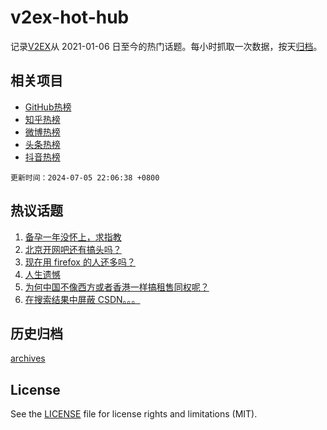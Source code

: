 # v2ex-hot-hub

 记录[V2EX](https://www.v2ex.com/)从 2021-01-06 日至今的热门话题。每小时抓取一次数据，按天[归档](archives)。
 
 ## 相关项目

- [GitHub热榜](https://github.com/it985/github-hot-hub)
- [知乎热榜](https://github.com/it985/zhihu-hot-hub)
- [微博热榜](https://github.com/it985/weibo-hot-hub)
- [头条热榜](https://github.com/it985/toutiao-hot-hub)
- [抖音热榜](https://github.com/it985/douyin-hot-hub)


 `更新时间：2024-07-05 22:06:38 +0800`

## 热议话题

1. [备孕一年没怀上，求指教](https://www.v2ex.com/t/1055069)
1. [北京开网吧还有搞头吗？](https://www.v2ex.com/t/1055035)
1. [现在用 firefox 的人还多吗？](https://www.v2ex.com/t/1055019)
1. [人生遗憾](https://www.v2ex.com/t/1054967)
1. [为何中国不像西方或者香港一样搞租售同权呢？](https://www.v2ex.com/t/1055140)
1. [在搜索结果中屏蔽 CSDN。。。](https://www.v2ex.com/t/1054983)

## 历史归档

[archives](archives)

## License

See the [LICENSE](LICENSE) file for license rights and limitations (MIT).
